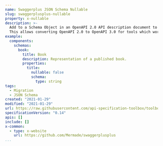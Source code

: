 ```yaml
---
name: Swaggerplus JSON Schema Nullable
slug: swaggerplusplus-nullable
property: x-nullable
description: >-
  Add to a Schema Object in an OpenAPI 2.0 API description document to use the `nullable` JSON Schema construct.
  This allows converting OpenAPI 2.0 to OpenAPI 3.0 for tools which work with OpenAPI 3.0.
example:
  components:
    schemas:
      book:
        title: Book
        description: Representation of a published book.
        properties:
          title:
            nullable: false
            schema:
              type: string
tags:
  - Migration
  - JSON Schema
created: "2021-01-29"
modified: "2021-01-29"
url: https://raw.githubusercontent.com/api-specification-toolbox/toolbox/main/_extensions/
specificationVersion: "0.14"
apis: []
include: []
x-common:
  - type: x-website
    url: https://github.com/Mermade/swaggerplusplus
...
```

